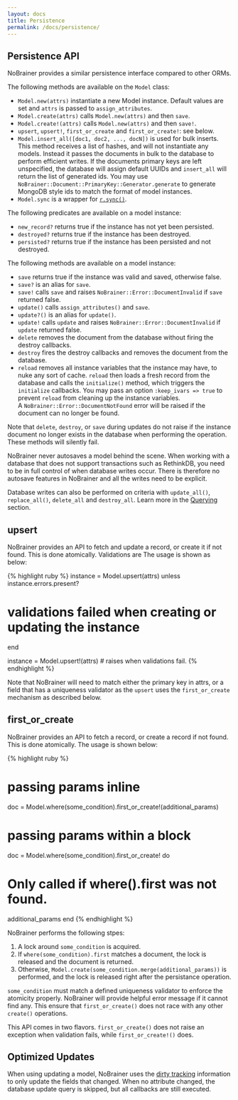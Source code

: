 ```yaml
---
layout: docs
title: Persistence
permalink: /docs/persistence/
---
```


## Persistence API

NoBrainer provides a similar persistence interface compared to other ORMs.

The following methods are available on the `Model` class:

* `Model.new(attrs)` instantiate a new Model instance. Default values are set
  and `attrs` is passed to `assign_attributes`.
* `Model.create(attrs)` calls `Model.new(attrs)` and then `save`.
* `Model.create!(attrs)` calls `Model.new(attrs)` and then `save!`.
* `upsert`, `upsert!`, `first_or_create` and `first_or_create!`: see below.
* `Model.insert_all([doc1, doc2, ..., docN])` is used for bulk inserts. This method
  receives a list of hashes, and will not instantiate any models. Instead it
  passes the documents in bulk to the database to perform efficient writes.
  If the documents primary keys are left unspecified, the database will assign
  default UUIDs and `insert_all` will return the list of generated ids.
  You may use `NoBrainer::Document::PrimaryKey::Generator.generate` to generate
  MongoDB style ids to match the format of model instances.
* `Model.sync` is a wrapper for [`r.sync()`](http://www.rethinkdb.com/api/ruby/#sync).

The following predicates are available on a model instance:

* `new_record?` returns true if the instance has not yet been persisted.
* `destroyed?` returns true if the instance has been destroyed.
* `persisted?` returns true if the instance has been persisted and not destroyed.

The following methods are available on a model instance:

* `save` returns true if the instance was valid and saved, otherwise false.
* `save?` is an alias for `save`.
* `save!` calls `save` and raises `NoBrainer::Error::DocumentInvalid` if `save` returned false.
* `update()` calls `assign_attributes()` and `save`.
* `update?()` is an alias for `update()`.
* `update!` calls `update` and raises `NoBrainer::Error::DocumentInvalid` if `update` returned false.
* `delete` removes the document from the database without firing the destroy
  callbacks.
* `destroy` fires the destroy callbacks and removes the document from the database.
* `reload` removes all instance variables that the instance may have, to nuke any
  sort of cache. `reload` then loads a fresh record from the database and
  calls the `initialize()` method, which triggers the `initialize` callbacks.
  You may pass an option `:keep_ivars => true` to prevent `reload` from cleaning
  up the instance variables.  
  A `NoBrainer::Error::DocumentNotFound` error will be raised if the document
  can no longer be found.

Note that `delete`, `destroy`, or `save` during updates do not raise if the
instance document no longer exists in the database when performing the
operation.  These methods will silently fail.

NoBrainer never autosaves a model behind the scene. When working with a
database that does not support transactions such as RethinkDB, you need to be in
full control of when database writes occur. There is therefore no autosave
features in NoBrainer and all the writes need to be explicit.

Database writes can also be performed on criteria with `update_all()`,
`replace_all()`, `delete_all` and `destroy_all`.
Learn more in the [Querying](/docs/querying) section.

## upsert

NoBrainer provides an API to fetch and update a record, or create it if not
found. This is done atomically. Validations are The usage is shown as below:

{% highlight ruby %}
instance = Model.upsert(attrs)
unless instance.errors.present?
  # validations failed when creating or updating the instance
end

instance = Model.upsert!(attrs) # raises when validations fail.
{% endhighlight %}

Note that NoBrainer will need to match either the primary key in attrs, or a
field that has a uniqueness validator as the `upsert` uses
the `first_or_create` mechanism  as described below.

## first_or_create

NoBrainer provides an API to fetch a record, or create a record if not found.
This is done atomically. The usage is shown below:

{% highlight ruby %}
# passing params inline
doc = Model.where(some_condition).first_or_create!(additional_params)

# passing params within a block
doc = Model.where(some_condition).first_or_create! do
  # Only called if where().first was not found.
  additional_params
end
{% endhighlight %}

NoBrainer performs the following stpes:

1. A lock around `some_condition` is acquired.
2. If `where(some_condition).first` matches a document, the lock is released and
   the document is returned.
3. Otherwise, `Model.create(some_condition.merge(additional_params))` is
   performed, and the lock is released right after the persistance operation.

`some_condition` must match a defined uniqueness validator to enforce the
atomicity properly. NoBrainer will provide helpful error message if it cannot
find any. This ensure that `first_or_create()` does not race with any other
`create()` operations.

This API comes in two flavors. `first_or_create()` does not raise an exception
when validation fails, while `first_or_create!()` does.

## Optimized Updates

When using updating a model, NoBrainer uses the [dirty tracking](/docs/dirty_tracking)
information to only update the fields that changed. When no attribute changed,
the database update query is skipped, but all callbacks are still executed.
